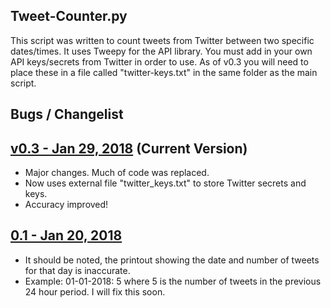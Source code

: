 **Tweet-Counter.py**
-------------------
This script was written to count tweets from Twitter between two specific dates/times. It uses Tweepy for the API library. You must add in your own API keys/secrets from Twitter in order to use. As of v0.3 you will need to place these in a file called "twitter-keys.txt" in the same folder as the main script. 

**Bugs / Changelist**
------------------

**[v0.3 - Jan 29, 2018](TweetCounter-v0.3.py)** (Current Version)
--------------------
- Major changes. Much of code was replaced.
- Now uses external file "twitter_keys.txt" to store Twitter secrets and keys.
- Accuracy improved!

**[0.1 - Jan 20, 2018](old_versions/TweetCounter-v0.1.py)**
--------------------
- It should be noted, the printout showing the date and number of tweets for that day is inaccurate.
- Example:
  01-01-2018: 5 where 5 is the number of tweets in the previous 24 hour period. I will fix this soon. 
